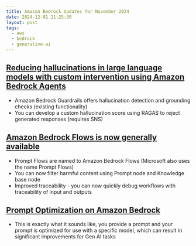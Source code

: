 ```yaml
---
title: Amazon Bedrock Updates for November 2024
date: 2024-12-01 21:25:30
layout: post
tags:
  - aws
  - bedrock
  - generative-ai
---
```


## [Reducing hallucinations in large language models with custom intervention using Amazon Bedrock Agents](https://aws.amazon.com/blogs/machine-learning/reducing-hallucinations-in-large-language-models-with-custom-intervention-using-amazon-bedrock-agents/)

- Amazon Bedrock Guardrails offers hallucination detection and grounding checks (existing functionality)
- You can develop a custom hallucination score using RAGAS to reject generated responses (requires SNS)

## [Amazon Bedrock Flows is now generally available](https://aws.amazon.com/blogs/machine-learning/amazon-bedrock-flows-is-now-generally-available-with-enhanced-safety-and-traceability/)

- Prompt Flows are named to Amazon Bedrock Flows (Microsoft also uses the name Prompt Flows)
- You can now filter harmful content using Prompt node and Knowledge base node
- Improved traceability - you can now quickly debug workflows with traceability of input and outputs

## [Prompt Optimization on Amazon Bedrock](https://aws.amazon.com/blogs/machine-learning/improve-the-performance-of-your-generative-ai-applications-with-prompt-optimization-on-amazon-bedrock/)

- This is exactly what it sounds like, you provide a prompt and your prompt is optimized for use with a specific model, which can result in significant improvements for Gen AI tasks
